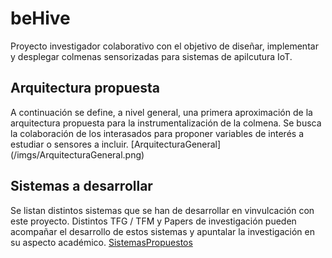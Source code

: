 # beHive
 Proyecto investigador colaborativo con el objetivo de diseñar, implementar y desplegar colmenas sensorizadas para sistemas de apilcutura IoT.
## Arquitectura propuesta
A continuación se define, a nivel general, una primera aproximación de la arquitectura propuesta para la instrumentalización de la colmena. Se busca la colaboración de los interasados para proponer variables de interés a estudiar o sensores a incluir.
[ArquitecturaGeneral] (/imgs/ArquitecturaGeneral.png)
## Sistemas a desarrollar
Se listan distintos sistemas que se han de desarrollar en vinvulcación con este proyecto. Distintos TFG / TFM y Papers de investigación pueden acompañar el desarrollo de estos sistemas y apuntalar la investigación en su aspecto académico.
[SistemasPropuestos](/imgs/SistemasADesarrollar.png)

